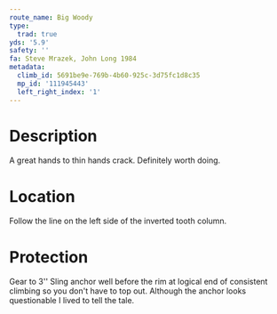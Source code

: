 ```yaml
---
route_name: Big Woody
type:
  trad: true
yds: '5.9'
safety: ''
fa: Steve Mrazek, John Long 1984
metadata:
  climb_id: 5691be9e-769b-4b60-925c-3d75fc1d8c35
  mp_id: '111945443'
  left_right_index: '1'
---
```

# Description
A great hands to thin hands crack.  Definitely worth doing.

# Location
Follow the line on the left side of the inverted tooth column.

# Protection
Gear to 3''  Sling anchor well before the rim at logical end of consistent climbing so you don't have to top out.  Although the anchor looks questionable I lived to tell the tale.
